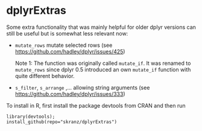 dplyrExtras
==============

Some extra functionality that was mainly helpful for older dplyr versions can still be useful but is somewhat less relevant now:

  - `mutate_rows` mutate selected rows (see https://github.com/hadley/dplyr/issues/425)
  
    Note 1: The function was originally called `mutate_if`.
    It was renamed to `mutate_rows` since dplyr 0.5 introduced an own `mutate_if` function with quite
    different behavior.

  - `s_filter`, `s_arrange` ,... allowing string arguments (see https://github.com/hadley/dplyr/issues/333)

To install in R, first install the package devtools from CRAN and then run

```
library(devtools);
install_github(repo="skranz/dplyrExtras")
```
